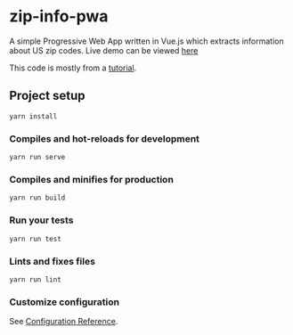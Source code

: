 # zip-info-pwa

A simple Progressive Web App written in Vue.js which extracts information about US zip codes.
Live demo can be viewed [here](https://zippy-up.web.app/)

This code is mostly from a [tutorial](https://www.youtube.com/watch?v=6H1wftPS0oo).

## Project setup
```
yarn install
```

### Compiles and hot-reloads for development
```
yarn run serve
```

### Compiles and minifies for production
```
yarn run build
```

### Run your tests
```
yarn run test
```

### Lints and fixes files
```
yarn run lint
```

### Customize configuration
See [Configuration Reference](https://cli.vuejs.org/config/).
